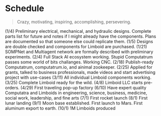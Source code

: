 # Schedule

> Crazy, motivating, inspiring, accomplishing, persevering.

(1/4) Preliminary electrical, mechanical, and hydraulic designs. Complete parts list for future and notes if I might already have the components. Plans are documented so that someone else could replicate them.
(1/5) Designs are double checked and components for Limboid are purchased.
(1/21) SOMPNet and Multiagent network are formally described with preliminary experiments.
(2/4) Full Stack AI ecosystem working. Stupid Computatrum passes some world of bits challanges. Working CNC.
(2/18) Publish-ready Computatrum, computatrum.io, and ainimal zookeeper.
(2/25) Applied for grants, talked to business professionals, made videos and start advertising project with use-cases
(3/11) All individual Limboid components working.
(3/25) Complete Limboid ready for the wild.
(4/8) Limboid LLC starts pre-orders.
(4/29) First traveling pop-up factory
(6/10) Have expert quality Computatra and Limboids in engineering, science, business, medicine, social work, leadership, and fine arts
(7/1) First rocket launch
(8/1) First lunar landing
(9/1) Moon base established. First launch to Mars. First aluminum export to earth.
(10/1) 1M Limboids produced

